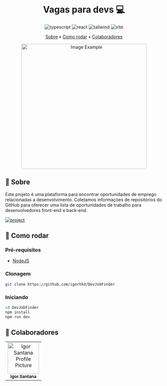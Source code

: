 [TYPESCRIPT__BADGE]: https://img.shields.io/badge/typescript-D4FAFF?style=for-the-badge&logo=typescript
[REACT__BADGE]: https://img.shields.io/badge/React-005CFE?style=for-the-badge&logo=react
[TAILWIND__BADGE]: https://img.shields.io/badge/Tailwind%20Css-000?style=for-the-badge&logo=tailwindcss
[VITE__BADGE]: https://img.shields.io/badge/Vite-000?style=for-the-badge&logo=vite
[PROJECT__BADGE]: https://img.shields.io/badge/📱Visite_o_projeto-000?style=for-the-badge&logo=project
[PROJECT__URL]: https://developer-job-finder.vercel.app/

<h1 align="center" style="font-weight: bold;">Vagas para devs 💻</h1>

<div align="center">

![typescript][TYPESCRIPT__BADGE]
![react][REACT__BADGE]
![tailwind][TAILWIND__BADGE]
![vite][VITE__BADGE]

</div>

<p align="center">
  <a href="#about">Sobre</a> • 
  <a href="#started">Como rodar</a> • 
  <a href="#colab">Colaboradores</a>
</p>

<p align="center">
    <img src="https://i.imgur.com/72XTzMT.png" alt="Image Example" width="400px">
</p>

<h2 id="about">📌 Sobre</h2>

Este projeto é uma plataforma para encontrar oportunidades de emprego relacionadas a desenvolvimento. Coletamos informações de repositórios do GitHub para oferecer uma lista de oportunidades de trabalho para desenvolvedores front-end e back-end.

[![project][PROJECT__BADGE]][PROJECT__URL]

<h2 id="started">🚀 Como rodar</h2>

<h3>Pré-requisitos</h3>

- [NodeJS](https://nodejs.org/en)

<h3>Clonagem</h3>

```bash
git clone https://github.com/igorhkd/DevJobFinder
```

<h3>Iniciando</h3>

```bash
cd DevJobFinder
npm install
npm run dev
```

<h2 id="colab">🤝 Colaboradores</h2>

<table>
  <tr>
    <td align="center">
      <a href="https://github.com/igorhkd">
        <img src="https://avatars.githubusercontent.com/u/84198085?v=4" width="100px;" alt="Igor Santana Profile Picture"/><br>
        <sub>
          <b>Igor Santana</b>
        </sub>
      </a>
    </td>
  </tr>
</table>
